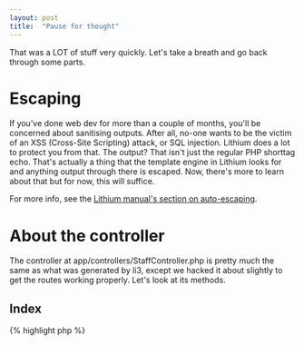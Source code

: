 ```yaml
---
layout: post
title:  "Pause for thought"
---
```


That was a LOT of stuff very quickly. Let's take a breath and go back through some parts.

# Escaping

If you've done web dev for more than a couple of months, you'll be concerned about sanitising outputs. After all, no-one wants to be the victim of an XSS (Cross-Site Scripting) attack, or SQL injection. Lithium does a lot to protect you from that. The <?= ?> output? That isn't just the regular PHP shorttag echo. That's actually a thing that the template engine in Lithium looks for and anything output through there is escaped. Now, there's more to learn about that but for now, this will suffice.

For more info, see the [Lithium manual's section on auto-escaping](http://lithify.me/docs/manual/handling-http-requests/views.wiki).

# About the controller

The controller at app/controllers/StaffController.php is pretty much the same as what was generated by li3, except we hacked it about slightly to get the routes working properly. Let's look at its methods.

## Index

{% highlight php %}
<?php
	// ...
	public function index() {
		$staffs = Staff::all();
		return compact('staffs');
	}
	// ...
{% endhighlight %}

This pulls out ALL the staff. Notice that it uses the Staff model and makes a **static method call** to all(). If you've tried Doctrine, Hibernate or another ORM (Object-Relational Mapper), you'll be a bit familiar with these concepts. Lithium's model is quite straightforward - it's got static methods for all the data retrieval operations.

This particular one pulls out ALL the staff. It's good enough for a simple system that doesn't require pagination.

The [compact function](http://www.php.net/compact) is documented on PHP.Net. A lot of Lithium pros use it to send information to the view. Whatever array a controller returns is sent to the view.

## View

{% highlight php %}
<?php
	// ...
	public function view($id) {
		$staff = Staff::first($id);
		return compact('staff');
	}
	// ...
{% endhighlight %}

This is similar, except a single member of staff is pulled out by ID. Lithium is smart enough to know the auto incremented primary key field "id" is the one to use. This member of staff is returned and sent off to the view. We're not going to go into huge detail on the request lifecycle (this is more a "how to" than a "how it does things"), but you can read more about this in the [Lithium manual section on handling HTTP requests](http://lithify.me/docs/manual/handling-http-requests/).

## Edit

We haven't covered this one, but as an exercise to the reader, I challenge you to implement it! You should have enough information to go on based on what you've already accomplished. You can do it! I believe in you!

## Delete

This one would require a delete form. We'll leave it alone for now.

# All good?

OK, how are we doing? All caught up and making at least some loose semblance of sense? I hope so! If not, feel free to tinker around. Most of learning Lithium will come from reading docs, trying things out, and experience. It won't happen overnight but don't worry, it'll come!
